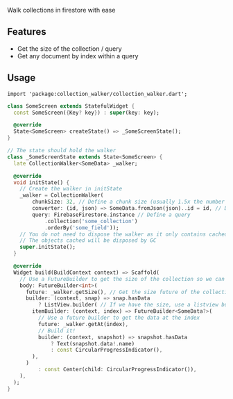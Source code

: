 Walk collections in firestore with ease

## Features

* Get the size of the collection / query
* Get any document by index within a query

## Usage

```import 'package:collection_walker/collection_walker.dart';```

```dart
class SomeScreen extends StatefulWidget {
  const SomeScreen({Key? key}) : super(key: key);

  @override
  State<SomeScreen> createState() => _SomeScreenState();
}

// The state should hold the walker
class _SomeScreenState extends State<SomeScreen> {
  late CollectionWalker<SomeData> _walker;

  @override
  void initState() {
    // Create the walker in initState
    _walker = CollectionWalker(
        chunkSize: 32, // Define a chunk size (usually 1.5x the number of items on screen)
        converter: (id, json) => SomeData.fromJson(json)..id = id, // Define a converter (see json_serializable)
        query: FirebaseFirestore.instance // Define a query
            .collection('some_collection')
            .orderBy('some_field'));
    // You do not need to dispose the walker as it only contains cached documents, when the state disposes
    // The objects cached will be disposed by GC
    super.initState();
  }

  @override
  Widget build(BuildContext context) => Scaffold(
    // Use a FutureBuilder to get the size of the collection so we can use a listview builder
    body: FutureBuilder<int>(
      future: _walker.getSize(), // Get the size future of the collection from the walker
      builder: (context, snap) => snap.hasData
          ? ListView.builder( // If we have the size, use a listview builder
        itemBuilder: (context, index) => FutureBuilder<SomeData?>(
          // Use a future builder to get the data at the index
          future: _walker.getAt(index),
          // Build it!
          builder: (context, snapshot) => snapshot.hasData
              ? Text(snapshot.data!.name)
              : const CircularProgressIndicator(),
        ),
      )
          : const Center(child: CircularProgressIndicator()),
    ),
  );
}
```
